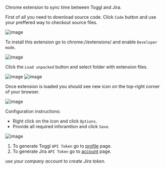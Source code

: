 Chrome extension to sync time between Toggl and Jira.

First of all you need to download source code.
Click `Code` button and use your preffered way to checkout source files.

![image](https://user-images.githubusercontent.com/6294984/113166326-561ee580-924b-11eb-8f14-0db066ba1d88.png)

To install this extension go to chrome://extensions/ and enable `Developer mode`.

![image](https://user-images.githubusercontent.com/6294984/113166442-7189f080-924b-11eb-96fd-732a6724e245.png)

Click the `Load unpacked` button and select folder with extension files.

![image](https://user-images.githubusercontent.com/6294984/113166664-a8f89d00-924b-11eb-85e7-7f538140551c.png)
![image](https://user-images.githubusercontent.com/6294984/113167169-215f5e00-924c-11eb-87c1-e2630b461369.png)

Once extension is loaded you should see new icon on the top-right corner of your browser.

![image](https://user-images.githubusercontent.com/6294984/113168388-4accb980-924d-11eb-839c-8caa204f32b0.png)

Configuration instructions:
- Right click on the icon and click `Options`.
- Provide all required inforamtion and click `Save`.

![image](https://user-images.githubusercontent.com/6294984/113167992-ec074000-924c-11eb-9797-7d1277d5c21a.png)

1. To generate Toggl `API Token` go to [profile](https://toggl.com/app/profile) page.
1. To generate Jira `API Token` go to [account](https://id.atlassian.com/manage/api-tokens) page.

*use your company account to create Jira token.*
